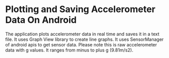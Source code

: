# Plotting and Saving Accelerometer Data On Android 

The application plots accelerometer data in real time and saves it in a text file.
It uses Graph View library to create line graphs.
It uses SensorManager of android apis to get sensor data.
Please note this is raw accelerometer data with g values. It ranges from minus to plus g (9.81m/s2).
